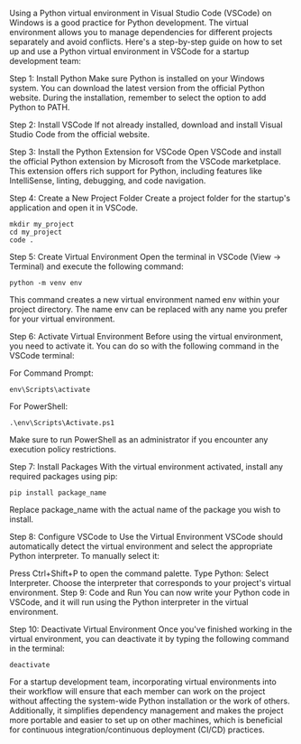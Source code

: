 Using a Python virtual environment in Visual Studio Code (VSCode) on Windows is a good practice for Python development. The virtual environment allows you to manage dependencies for different projects separately and avoid conflicts. Here's a step-by-step guide on how to set up and use a Python virtual environment in VSCode for a startup development team:

Step 1: Install Python
Make sure Python is installed on your Windows system. You can download the latest version from the official Python website. During the installation, remember to select the option to add Python to PATH.

Step 2: Install VSCode
If not already installed, download and install Visual Studio Code from the official website.

Step 3: Install the Python Extension for VSCode
Open VSCode and install the official Python extension by Microsoft from the VSCode marketplace. This extension offers rich support for Python, including features like IntelliSense, linting, debugging, and code navigation.

Step 4: Create a New Project Folder
Create a project folder for the startup's application and open it in VSCode.

```
mkdir my_project
cd my_project
code .
```

Step 5: Create Virtual Environment
Open the terminal in VSCode (View -> Terminal) and execute the following command:

```
python -m venv env
```

This command creates a new virtual environment named env within your project directory. The name env can be replaced with any name you prefer for your virtual environment.

Step 6: Activate Virtual Environment
Before using the virtual environment, you need to activate it. You can do so with the following command in the VSCode terminal:

For Command Prompt:

```
env\Scripts\activate
```

For PowerShell:

```
.\env\Scripts\Activate.ps1
```

Make sure to run PowerShell as an administrator if you encounter any execution policy restrictions.

Step 7: Install Packages
With the virtual environment activated, install any required packages using pip:

```
pip install package_name
```
Replace package_name with the actual name of the package you wish to install.

Step 8: Configure VSCode to Use the Virtual Environment
VSCode should automatically detect the virtual environment and select the appropriate Python interpreter. To manually select it:

Press Ctrl+Shift+P to open the command palette.
Type Python: Select Interpreter.
Choose the interpreter that corresponds to your project's virtual environment.
Step 9: Code and Run
You can now write your Python code in VSCode, and it will run using the Python interpreter in the virtual environment.

Step 10: Deactivate Virtual Environment
Once you've finished working in the virtual environment, you can deactivate it by typing the following command in the terminal:

```
deactivate
```

For a startup development team, incorporating virtual environments into their workflow will ensure that each member can work on the project without affecting the system-wide Python installation or the work of others. Additionally, it simplifies dependency management and makes the project more portable and easier to set up on other machines, which is beneficial for continuous integration/continuous deployment (CI/CD) practices.

